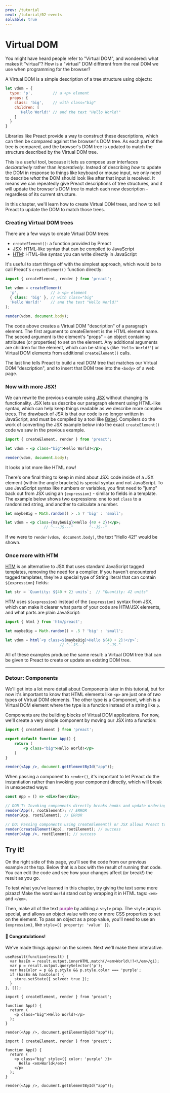 ```yaml
---
prev: /tutorial
next: /tutorial/02-events
solvable: true
---
```


# Virtual DOM

You might have heard people refer to "Virtual DOM", and wondered:
what makes it "virtual"? How is a "virtual" DOM different from
the real DOM we use when programming for the browser?

A Virtual DOM is a simple description of a tree structure using objects:

```js
let vdom = {
  type: 'p',         // a <p> element
  props: {
    class: 'big',    // with class="big"
    children: [
      'Hello World!' // and the text "Hello World!"
    ]
  }
}
```

Libraries like Preact provide a way to construct these descriptions, which can
then be compared against the browser's DOM tree. As each part of the tree is
compared, and the browser's DOM tree is updated to match the structure described
by the Virtual DOM tree.

This is a useful tool, because it lets us compose user interfaces _declaratively_
rather than _imperatively_. Instead of describing _how_ to update the DOM in
response to things like keyboard or mouse input, we only need to describe _what_
the DOM should look like after that input is received. It means we can repeatedly
give Preact descriptions of tree structures, and it will update the browser's DOM
tree to match each new description – regardless of its current structure. 

In this chapter, we'll learn how to create Virtual DOM trees, and how to tell
Preact to update the DOM to match those trees.

### Creating Virtual DOM trees

There are a few ways to create Virtual DOM trees:

- `createElement()`: a function provided by Preact
- [JSX]: HTML-like syntax that can be compiled to JavaScript
- [HTM]: HTML-like syntax you can write directly in JavaScript

It's useful to start things off with the simplest approach, which would be to call Preact's `createElement()` function directly:

```jsx
import { createElement, render } from 'preact';

let vdom = createElement(
  'p',              // a <p> element
  { class: 'big' }, // with class="big"
  'Hello World!'    // and the text "Hello World!"
);

render(vdom, document.body);
```

The code above creates a Virtual DOM "description" of a paragraph element.
The first argument to createElement is the HTML element name.
The second argument is the element's "props" - an object containing attributes
(or properties) to set on the element.
Any additional arguments are children for the element, which can be strings (like
`'Hello World!'`) or Virtual DOM elements from additional `createElement()` calls.

The last line tells Preact to build a real DOM tree that matches our Virtual DOM
"description", and to insert that DOM tree into the `<body>` of a web page.

### Now with more JSX!

We can rewrite the previous example using [JSX] without changing its functionality.
JSX lets us describe our paragraph element using HTML-like syntax, which can help
keep things readable as we describe more complex trees. The drawback of JSX is that
our code is no longer written in JavaScript, and must be compiled by a tool like [Babel]. Compilers do the work of converting the JSX example below into the exact
`createElement()` code we saw in the previous example.

```jsx
import { createElement, render } from 'preact';

let vdom = <p class="big">Hello World!</p>;

render(vdom, document.body);
```

It looks a lot more like HTML now!

There's one final thing to keep in mind about JSX: code inside of a JSX element
(within the angle brackets) is special syntax and not JavaScript. To use JavaScript
syntax like numbers or variables, you first need to "jump" back out from JSX using
an `{expression}` - similar to fields in a template. The example below shows two
expressions: one to set `class` to a randomized string, and another to calculate
a number.

```jsx
let maybeBig = Math.random() > .5 ? 'big' : 'small';

let vdom = <p class={maybeBig}>Hello {40 + 2}!</p>;
                 // ^---JS---^       ^--JS--^
```

If we were to `render(vdom, document.body)`, the text "Hello 42!" would be shown.

### Once more with HTM

[HTM] is an alternative to JSX that uses standard JavaScript tagged templates,
removing the need for a compiler. If you haven't encountered tagged templates,
they're a special type of String literal that can contain `${expression}` fields:

```js
let str = `Quantity: ${40 + 2} units`;  // "Quantity: 42 units"
```

HTM uses `${expression}` instead of the `{expression}` syntax from JSX, which
can make it clearer what parts of your code are HTM/JSX elements, and what
parts are plain JavaScript:

```js
import { html } from 'htm/preact';

let maybeBig = Math.random() > .5 ? 'big' : 'small';

let vdom = html`<p class=${maybeBig}>Hello ${40 + 2}!</p>`;
                        // ^--JS--^          ^-JS-^
```

All of these examples produce the same result: a Virtual DOM tree that can
be given to Preact to create or update an existing DOM tree.

---

### Detour: Components

We'll get into a lot more detail about Components later in this tutorial, but
for now it's important to know that HTML elements like `<p>` are just one of
_two_ types of Virtual DOM elements. The other type is a Component, which is
a Virtual DOM element where the type is a function instead of a string like `p`.

Components are the building blocks of Virtual DOM applications. For now, we'll
create a very simple component by moving our JSX into a function:

```jsx
import { createElement } from 'preact';

export default function App() {
	return (
		<p class="big">Hello World!</p>
	)
}

render(<App />, document.getElementById("app"));
```

When passing a component to `render()`, it's important to let Preact do the
instantiation rather than invoking your component directly, which will break
in unexpected ways:

```jsx
const App = () => <div>foo</div>;

// DON'T: Invoking components directly breaks hooks and update ordering:
render(App(), rootElement); // ERROR
render(App, rootElement); // ERROR

// DO: Passing components using createElement() or JSX allows Preact to render correctly:
render(createElement(App), rootElement); // success
render(<App />, rootElement); // success
```

## Try it!

On the right side of this page, you'll see the code from our previous example
at the top. Below that is a box with the result of running that code. You can
edit the code and see how your changes affect (or break!) the result as you go.

To test what you've learned in this chapter, try giving the text some more pizazz!
Make the word `World` stand out by wrapping it in HTML tags: `<em>` and `</em>`.

Then, make all of the text <span style="color:purple">purple</span> by adding a
`style` prop. The `style` prop is special, and allows an object value with
one or more CSS properties to set on the element. To pass an object as a prop value, you'll need to use an `{expression}`, like `style={{ property: 'value' }}`.

<solution>
  <h4>🎉 Congratulations!</h4>
  <p>We've made things appear on the screen. Next we'll make them interactive.</p>
</solution>


```js:setup
useResult(function(result) {
  var hasEm = result.output.innerHTML.match(/<em>World\!?<\/em>/gi);
  var p = result.output.querySelector('p');
  var hasColor = p && p.style && p.style.color === 'purple';
  if (hasEm && hasColor) {
    store.setState({ solved: true });
  }
}, []);
```


```jsx:repl-initial
import { createElement, render } from 'preact';

function App() {
  return (
    <p class="big">Hello World!</p>
  );
}

render(<App />, document.getElementById("app"));
```

```jsx:repl-final
import { createElement, render } from 'preact';

function App() {
  return (
    <p class="big" style={{ color: 'purple' }}>
      Hello <em>World</em>!
    </p>
  );
}

render(<App />, document.getElementById("app"));
```

[JSX]: https://en.wikipedia.org/wiki/JSX_(JavaScript)
[HTM]: https://github.com/developit/htm
[Babel]: https://babeljs.io
